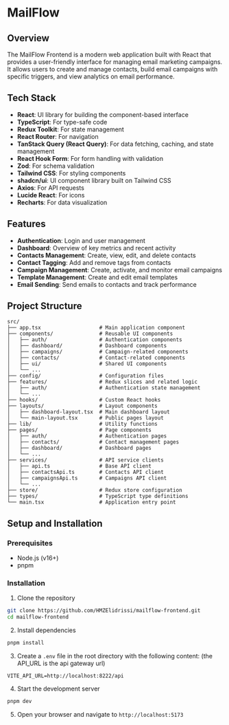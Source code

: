 # MailFlow

## Overview

The MailFlow Frontend is a modern web application built with React that provides a user-friendly interface for managing
email marketing campaigns. It allows users to create and manage contacts, build email campaigns with specific triggers,
and view analytics on email performance.

## Tech Stack

- **React**: UI library for building the component-based interface
- **TypeScript**: For type-safe code
- **Redux Toolkit**: For state management
- **React Router**: For navigation
- **TanStack Query (React Query)**: For data fetching, caching, and state management
- **React Hook Form**: For form handling with validation
- **Zod**: For schema validation
- **Tailwind CSS**: For styling components
- **shadcn/ui**: UI component library built on Tailwind CSS
- **Axios**: For API requests
- **Lucide React**: For icons
- **Recharts**: For data visualization

## Features

- **Authentication**: Login and user management
- **Dashboard**: Overview of key metrics and recent activity
- **Contacts Management**: Create, view, edit, and delete contacts
- **Contact Tagging**: Add and remove tags from contacts
- **Campaign Management**: Create, activate, and monitor email campaigns
- **Template Management**: Create and edit email templates
- **Email Sending**: Send emails to contacts and track performance

## Project Structure

```
src/
├── app.tsx                   # Main application component
├── components/               # Reusable UI components
│   ├── auth/                 # Authentication components
│   ├── dashboard/            # Dashboard components
│   ├── campaigns/            # Campaign-related components
│   ├── contacts/             # Contact-related components
│   ├── ui/                   # Shared UI components
│   └── ...
├── config/                   # Configuration files
├── features/                 # Redux slices and related logic
│   ├── auth/                 # Authentication state management
│   └── ...
├── hooks/                    # Custom React hooks
├── layouts/                  # Layout components
│   ├── dashboard-layout.tsx  # Main dashboard layout
│   └── main-layout.tsx       # Public pages layout
├── lib/                      # Utility functions
├── pages/                    # Page components
│   ├── auth/                 # Authentication pages
│   ├── contacts/             # Contact management pages
│   ├── dashboard/            # Dashboard pages
│   └── ...
├── services/                 # API service clients
│   ├── api.ts                # Base API client
│   ├── contactsApi.ts        # Contacts API client
│   ├── campaignsApi.ts       # Campaigns API client
│   └── ...
├── store/                    # Redux store configuration
├── types/                    # TypeScript type definitions
└── main.tsx                  # Application entry point
```

## Setup and Installation

### Prerequisites

- Node.js (v16+)
- pnpm

### Installation

1. Clone the repository

```bash
git clone https://github.com/HMZElidrissi/mailflow-frontend.git
cd mailflow-frontend
```

2. Install dependencies

```bash
pnpm install
```

3. Create a `.env` file in the root directory with the following content: (the API_URL is the api gateway url)

```
VITE_API_URL=http://localhost:8222/api
```

4. Start the development server

```bash
pnpm dev
```

5. Open your browser and navigate to `http://localhost:5173`

